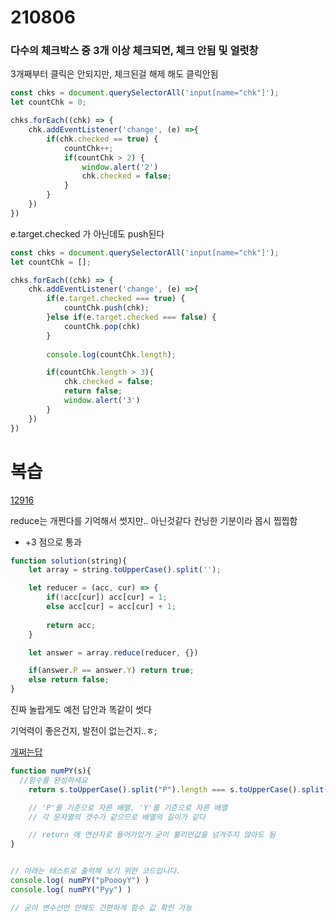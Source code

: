# 210806

### 다수의 체크박스 중 3개 이상 체크되면, 체크 안됨 및 얼럿창

3개째부터 클릭은 안되지만, 체크된걸 해제 해도 클릭안됨
```js
const chks = document.querySelectorAll('input[name="chk"]');
let countChk = 0;

chks.forEach((chk) => {
    chk.addEventListener('change', (e) =>{
        if(chk.checked == true) { 
            countChk++;
            if(countChk > 2) {
                window.alert('2')
                chk.checked = false;
            }
        }
    })
})
```

e.target.checked 가 아닌데도 push된다
```js
const chks = document.querySelectorAll('input[name="chk"]');
let countChk = [];

chks.forEach((chk) => {
    chk.addEventListener('change', (e) =>{
        if(e.target.checked === true) { 
            countChk.push(chk);
        }else if(e.target.checked === false) {
            countChk.pop(chk)
        }
        
        console.log(countChk.length);

        if(countChk.length > 3){
            chk.checked = false;
            return false;
            window.alert('3')
        }
    })
})
```

# 복습

[12916](https://github.com/ppotatoG/TIL/tree/master/programmers/12916)

reduce는 개쩐다를 기억해서 썻지만.. 아닌것같다
컨닝한 기분이라 몹시 찝찝함
- +3 점으로 통과
```js
function solution(string){
    let array = string.toUpperCase().split('');

    let reducer = (acc, cur) => {
        if(!acc[cur]) acc[cur] = 1;
        else acc[cur] = acc[cur] + 1;
        
        return acc;
    }

    let answer = array.reduce(reducer, {})

    if(answer.P == answer.Y) return true;
    else return false;
}
```

진짜 놀랍게도 예전 답안과 똑같이 썻다

기억력이 좋은건지, 발전이 없는건지..ㅎ;

[개쩌는답](https://programmers.co.kr/learn/courses/30/lessons/12916/solution_groups?language=javascript)
```js
function numPY(s){
  //함수를 완성하세요
    return s.toUpperCase().split("P").length === s.toUpperCase().split("Y").length;

    // 'P'를 기준으로 자른 배열, 'Y'를 기준으로 자른 배열 
    // 각 문자열의 갯수가 같으므로 배열의 길이가 같다

    // return 에 연산자로 들어가있거 굳이 불리언값을 넘겨주지 않아도 됨 
}


// 아래는 테스트로 출력해 보기 위한 코드입니다.
console.log( numPY("pPoooyY") )
console.log( numPY("Pyy") )

// 굳이 변수선언 안해도 간편하게 함수 값 확인 가능
```
